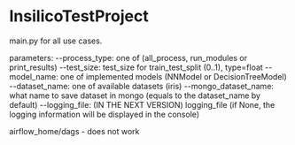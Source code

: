 # InsilicoTestProject
main.py for all use cases.

parameters:
--process_type: one of (all_process, run_modules or print_results)
--test_size: test_size for train_test_split (0..1), type=float
--model_name: one of implemented models (NNModel or DecisionTreeModel)
--dataset_name: one of available datasets (iris)
--mongo_dataset_name: what name to save dataset in mongo (equals to the dataset_name by default)
--logging_file: (IN THE NEXT VERSION) logging_file (if None, the logging information will be displayed in the console)
    
airflow_home/dags - does not work
